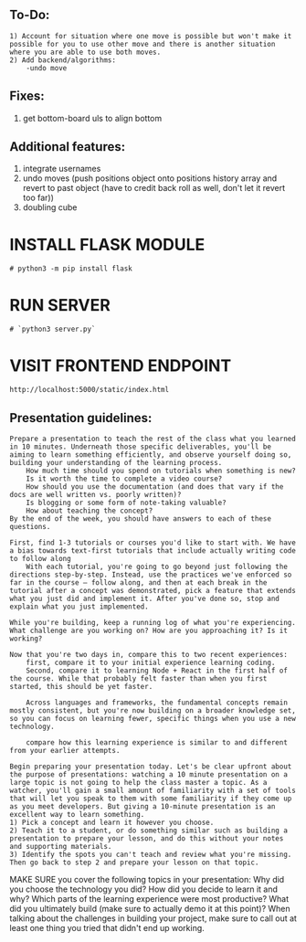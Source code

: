 ## To-Do:
	1) Account for situation where one move is possible but won't make it possible for you to use other move and there is another situation where you are able to use both moves.
	2) Add backend/algorithms:
		-undo move

## Fixes:
1) get bottom-board uls to align bottom

## Additional features:
1) integrate usernames
2) undo moves (push positions object onto positions history array and revert to past object (have to credit back roll as well, don't let it revert too far))
3) doubling cube

# INSTALL FLASK MODULE
	# python3 -m pip install flask
# RUN SERVER
	# `python3 server.py`
# VISIT FRONTEND ENDPOINT
	http://localhost:5000/static/index.html

## Presentation guidelines:
	Prepare a presentation to teach the rest of the class what you learned in 10 minutes. Underneath those specific deliverables, you'll be aiming to learn something efficiently, and observe yourself doing so, building your understanding of the learning process. 
		How much time should you spend on tutorials when something is new? 
		Is it worth the time to complete a video course? 
		How should you use the documentation (and does that vary if the docs are well written vs. poorly written)? 
		Is blogging or some form of note-taking valuable? 
		How about teaching the concept? 
	By the end of the week, you should have answers to each of these questions.

	First, find 1-3 tutorials or courses you'd like to start with. We have a bias towards text-first tutorials that include actually writing code to follow along
		With each tutorial, you're going to go beyond just following the directions step-by-step. Instead, use the practices we've enforced so far in the course – follow along, and then at each break in the tutorial after a concept was demonstrated, pick a feature that extends what you just did and implement it. After you've done so, stop and explain what you just implemented.

	While you're building, keep a running log of what you're experiencing. What challenge are you working on? How are you approaching it? Is it working?

	Now that you're two days in, compare this to two recent experiences: 
		first, compare it to your initial experience learning coding.
		Second, compare it to learning Node + React in the first half of the course. While that probably felt faster than when you first started, this should be yet faster.

		Across languages and frameworks, the fundamental concepts remain mostly consistent, but you're now building on a broader knowledge set, so you can focus on learning fewer, specific things when you use a new technology. 

		compare how this learning experience is similar to and different from your earlier attempts.

	Begin preparing your presentation today. Let's be clear upfront about the purpose of presentations: watching a 10 minute presentation on a large topic is not going to help the class master a topic. As a watcher, you'll gain a small amount of familiarity with a set of tools that will let you speak to them with some familiarity if they come up as you meet developers. But giving a 10-minute presentation is an excellent way to learn something.
	1) Pick a concept and learn it however you choose. 
	2) Teach it to a student, or do something similar such as building a presentation to prepare your lesson, and do this without your notes and supporting materials. 
	3) Identify the spots you can't teach and review what you're missing. Then go back to step 2 and prepare your lesson on that topic.

MAKE SURE you cover the following topics in your presentation:
	Why did you choose the technology you did? 
	How did you decide to learn it and why? Which parts of the learning experience were most productive? 
	What did you ultimately build (make sure to actually demo it at this point)? When talking about the challenges in building your project, make sure to call out at least one thing you tried that didn't end up working.